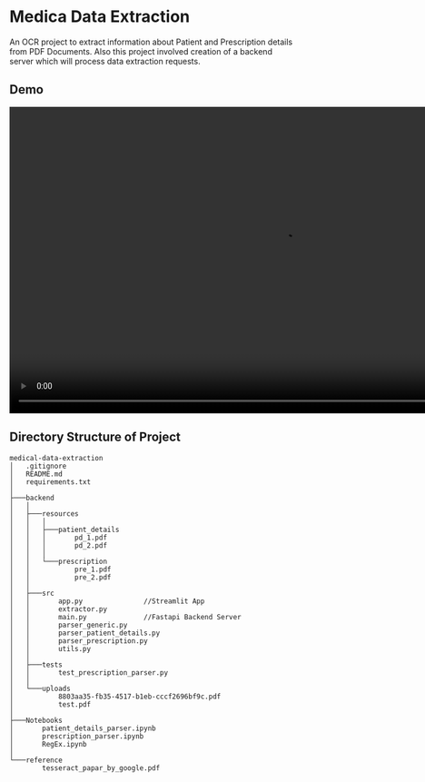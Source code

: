 # Medica Data Extraction
An OCR project to extract information about Patient and Prescription details from PDF Documents.
Also this project involved creation of a backend server which will process data extraction requests.

## Demo
<video src="mde.mp4" width="960" height="540" controls></video>

## Directory Structure of Project
```
medical-data-extraction
│   .gitignore
│   README.md
│   requirements.txt
│
├───backend
│   │
│   ├───resources
│   │   │
│   │   ├───patient_details
│   │   │       pd_1.pdf
│   │   │       pd_2.pdf
│   │   │
│   │   └───prescription
│   │           pre_1.pdf
│   │           pre_2.pdf
│   │
│   ├───src
│   │       app.py               //Streamlit App
│   │       extractor.py
│   │       main.py              //Fastapi Backend Server
│   │       parser_generic.py
│   │       parser_patient_details.py
│   │       parser_prescription.py
│   │       utils.py
│   │    
│   ├───tests
│   │       test_prescription_parser.py
│   │
│   └───uploads
│           8803aa35-fb35-4517-b1eb-cccf2696bf9c.pdf
│           test.pdf
│
├───Notebooks
│       patient_details_parser.ipynb
│       prescription_parser.ipynb
│       RegEx.ipynb
│    
└───reference
        tesseract_papar_by_google.pdf
```
